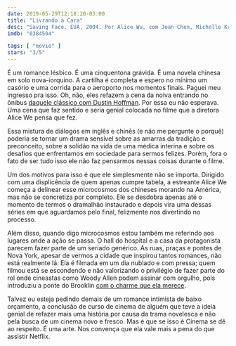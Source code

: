 ```yaml
---
date: 2019-05-29T12:18:20-03:00
title: "Livrando a Cara"
desc: "Saving Face. EUA, 2004. Por Alice Wu, com Joan Chen, Michelle Krusiec, Lynn Chen."
imdb: "0384504"

tags: [ "movie" ]
stars: "3/5"
---
```

É um romance lésbico. É uma cinquentona grávida. É uma novela chinesa em solo nova-iorquino. A cartilha é completa e espero no mínimo um casório e uma corrida para o aeroporto nos momentos finais. Paguei meu ingresso pra isso. Oh, não, eles refazem a cena da noiva entrando no ônibus [daquele clássico com Dustin Hoffman](/a-primeira-noite-de-um-homem). Por essa eu não esperava. Uma cena que faz sentido e seria genial colocada no filme que a diretora Alice We pensa que fez.

Essa mistura de diálogos em inglês e chinês (e não me pergunte o porquê) poderia se tornar um drama sensível sobre as amarras da tradição e preconceito, sobre a solidão na vida de uma médica interina e sobre os desafios que enfrentamos em sociedade para sermos felizes. Porém, fora o fato de ser tudo isso ele não faz pensarmos nessas coisas durante o filme.

Um dos motivos para isso é que ele simplesmente não se importa. Dirigido com uma displicência de quem apenas cumpre tabela, a estreante Alice We começa a delinear esse microcosmos dos chineses morando na América, mas não se concretiza por completo. Ele se desdobra apenas até o momento de termos o dramalhão instaurado e depois vira uma dessas séries em que aguardamos pelo final, felizmente nos divertindo no processo.

Além disso, quando digo microcosmos estou também me referindo aos lugares onde a ação se passa. O hall do hospital e a casa da protagonista parecem fazer parte de um seriado genérico. As ruas, praças e pontes de Nova York, apesar de vermos a cidade que inspirou tantos romances, não está realmente lá. Ela é filmada em um dia nublado e com pressa; quem filmou está se escondendo e não valorizando o privilégio de fazer parte do rol onde cineastas como Woody Allen podem assinar com orgulho, pois introduziu a ponte do Brooklin [com o charme que ela merece](/manhattan).

Talvez eu esteja pedindo demais de um romance intimista de baixo orçamento, a conclusão de curso de cinema de alguém que teve a ideia genial de refazer mais uma história por causa da trama novelesca e não pela busca de um cinema novo e fresco. Mas é que se isso é Cinema se dê ao respeito. É uma arte. Nos convença que ela vale mais a pena do que assistir Netflix.

